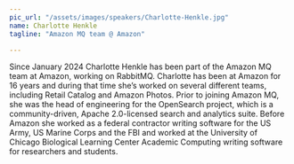 ```yaml
---
pic_url: "/assets/images/speakers/Charlotte-Henkle.jpg"
name: Charlotte Henkle
tagline: "Amazon MQ team @ Amazon"

---
```

Since January 2024 Charlotte Henkle has been part of the Amazon MQ team at Amazon, working on RabbitMQ. Charlotte has been at Amazon for 16 years and during that time she’s worked on several different teams, including Retail Catalog and Amazon Photos. Prior to joining Amazon MQ, she was the head of engineering for the OpenSearch project, which is a community-driven, Apache 2.0-licensed search and analytics suite. Before Amazon she worked as a federal contractor writing software for the US Army, US Marine Corps and the FBI and worked at the University of Chicago Biological Learning Center Academic Computing writing software for researchers and students.
